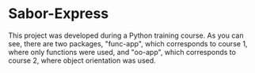 # Sabor-Express
This project was developed during a Python training course. As you can see, there are two packages, "func-app", which corresponds to course 1, where only functions were used, and "oo-app", which corresponds to course 2, where object orientation was used.
